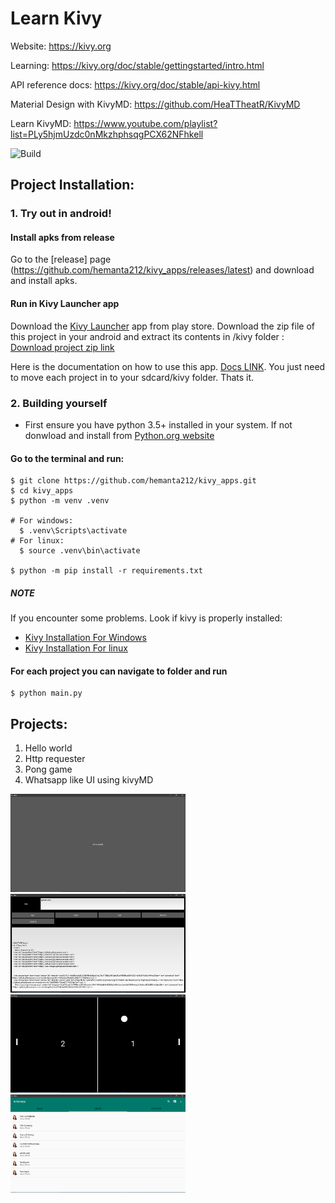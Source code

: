 # Learn Kivy
Website: https://kivy.org

Learning: https://kivy.org/doc/stable/gettingstarted/intro.html

API reference docs: https://kivy.org/doc/stable/api-kivy.html

Material Design with KivyMD: https://github.com/HeaTTheatR/KivyMD

Learn KivyMD: https://www.youtube.com/playlist?list=PLy5hjmUzdc0nMkzhphsqgPCX62NFhkell

![Build](https://github.com/hemanta212/kivy_apps/workflows/Build/badge.svg?branch=master)

## Project Installation:

### 1. Try out in android!
#### Install apks from release
Go to the [release] page (https://github.com/hemanta212/kivy_apps/releases/latest) and download and install apks.

#### Run in Kivy Launcher app
Download the [Kivy Launcher](https://play.google.com/store/apps/details?id=org.kivy.pygame&hl=en_US) app from play store.
Download the zip file of this project in your android and extract its contents in <internal storage>/kivy folder : [Download project zip link](https://github.com/hemanta212/kivy_apps/archive/master.zip)

Here is the documentation on how to use this app. [Docs LINK](https://kivy.org/doc/stable/guide/packaging-android.html#packaging-your-application-for-the-kivy-launcher). You just need to move each project in to your sdcard/kivy folder. Thats it.


### 2. Building yourself
- First ensure you have python 3.5+ installed in your system. If not donwload and install from [Python.org website](https://python.org/downloads)

#### Go to the terminal and run:
```
$ git clone https://github.com/hemanta212/kivy_apps.git
$ cd kivy_apps
$ python -m venv .venv 

# For windows:
  $ .venv\Scripts\activate
# For linux:
  $ source .venv\bin\activate

$ python -m pip install -r requirements.txt
```

##### NOTE
If you encounter some problems. Look if kivy is properly installed:
* [Kivy Installation For Windows](https://kivy.org/doc/stable/installation/installation-windows.html)
* [Kivy Installation For linux](https://kivy.org/doc/stable/installation/installation-linux.html)

#### For each project you can navigate to folder and run
```
$ python main.py
```

## Projects:
1. Hello world
2. Http requester
3. Pong game
4. Whatsapp like UI using kivyMD

<img src="images/hello_world.png" width="280"/> <img src="images/http_requester.png" width="280"/> <img src="images/pong.png" width="280" /><img src="images/whatsappui.png" width="280" />
